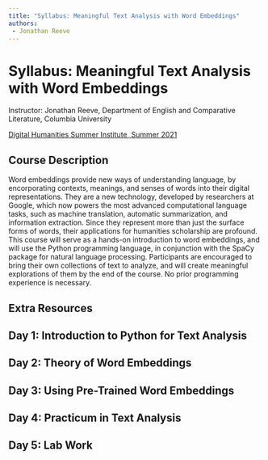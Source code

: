 ```yaml
--- 
title: "Syllabus: Meaningful Text Analysis with Word Embeddings"
authors: 
 - Jonathan Reeve
---
```


# Syllabus: Meaningful Text Analysis with Word Embeddings 

Instructor: Jonathan Reeve, Department of English and Comparative Literature, Columbia University

[Digital Humanities Summer Institute, Summer 2021](https://dhsi.org/dhsi-2021-online-edition/)

## Course Description

Word embeddings provide new ways of understanding language, by encorporating contexts, meanings, and senses of words into their digital representations. They are a new technology, developed by researchers at Google, which now powers the most advanced computational language tasks, such as machine translation, automatic summarization, and information extraction. Since they represent more than just the surface forms of words, their applications for humanities scholarship are profound. This course will serve as a hands-on introduction to word embeddings, and will use the Python programming language, in conjunction with the SpaCy package for natural language processing. Participants are encouraged to bring their own collections of text to analyze, and will create meaningful explorations of them by the end of the course. No prior programming experience is necessary.

## Extra Resources

## Day 1: Introduction to Python for Text Analysis

## Day 2: Theory of Word Embeddings 

## Day 3: Using Pre-Trained Word Embeddings

## Day 4: Practicum in Text Analysis

## Day 5: Lab Work
